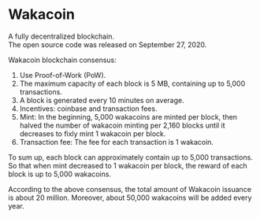 # Wakacoin
A fully decentralized blockchain.  
The open source code was released on September 27, 2020.  
  
Wakacoin blockchain consensus:  
1. Use Proof-of-Work (PoW).  
2. The maximum capacity of each block is 5 MB, containing up to 5,000 transactions.  
3. A block is generated every 10 minutes on average.  
4. Incentives: coinbase and transaction fees.  
5. Mint: In the beginning, 5,000 wakacoins are minted per block, then halved the number of wakacoin minting per 2,160 blocks until it decreases to fixly mint 1 wakacoin per block.  
6. Transaction fee: The fee for each transaction is 1 wakacoin.  
  
To sum up, each block can approximately contain up to 5,000 transactions. So that when mint decreased to 1 wakacoin per block, the reward of each block is up to 5,000 wakacoins.  
  
According to the above consensus, the total amount of Wakacoin issuance is about 20 million. Moreover, about 50,000 wakacoins will be added every year.  
